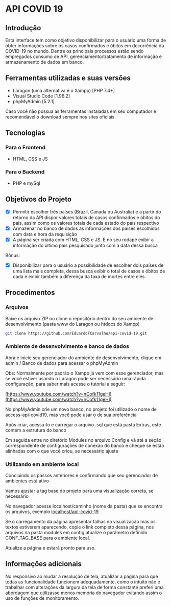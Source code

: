 # API COVID 19

## Introdução

Esta interface tem como objetivo disponibilizar para o usuário uma forma de obter informações sobre os casos confirmados e óbitos em decorrência da COVID-19 no mundo. 
Dentre os principais processos estão sendo empregados consumo de API, gerenciamento/tratamento de informação e armazenamento de dados em banco.

## Ferramentas utilizadas e suas versões

- Laragon (uma alternativa é o Xampp) [PHP 7.4+]
- Visual Studio Code [1.96.2]
- phpMyAdmin [5.2.1]

Caso você não possua as ferramentas instaladas em seu computador é recomendável o download sempre nos sites oficiais.

## Tecnologias

### Para o Frontend
- HTML, CSS e JS

### Para o Backend
- PHP e mySql

## Objetivos do Projeto

- [x] Permitir escolher três países (Brazil, Canada ou Australia) e a partir do retorno da API dispor valores totais de casos confirmados e óbitos do país, assim como os valores totais de cada estado do país respectivo
- [x] Armazenar no banco de dados as informações dos países escolhidos com data e hora da requisição
- [x] A página ser criada com HTML, CSS e JS. E no seu rodapé exibir a informação do ultimo país pesquisado junto com a data dessa busca

Bônus: 
- [x] Disponibilizar para o usuário a possibilidade de escolher dois países de uma lista mais completa, dessa busca exibir o total de casos e óbitos de cada e exibir também a diferença da taxa de mortes entre eles.

## Procedimentos

### Arquivos
Baixe os arquivo ZIP ou clone o repositório dentro do seu ambiente de desenvolvimento (pasta www do Laragon ou htdocs do Xampp)

```sh
git clone https://github.com/EduardoFCarvalho/api-covid-19.git
```

### Ambiente de desenvolvimento e banco de dados
Abra e inicie seu gerenciador do ambiente de desenvolvimento, clique em admin / Banco de dados para acessar o phpMyAdmin

Obs: Normalmente por padrão o Xampp já vem com esse gerenciador, mas se você estiver usando o Laragon pode ser necessário uma rápida configuração, para saber mais acesse o tutorial a seguir:

[https://www.youtube.com/watch?v=nCofk11geHI](https://www.youtube.com/watch?v=nCofk11geHI)

No phpMyAdmin crie um novo banco, no projeto foi utilizado o nome de access-api-covid19, mas você pode usar o de sua preferência

Após criar, acessa-lo e carregar o arquivo .sql que está pasta Extras, este contém a estrutura do banco

Em seguida entre no diretório Modules no arquivo Config e vá até a seção correspondente de configurações de conexão do banco e cheque se estão alinhadas com o que você criou, se necessário ajuste

### Utilizando em ambiente local

Concluindo os passos anteriores e confirmando que seu gerenciador de ambientes está ativo

Vamos ajustar a tag base do projeto para uma visualização correta, se necessário

No navegador acesse localhost/caminho (nome da pasta) que se encontra os arquivos, exemplo [localhost/api-covid-19](localhost/api-covid-19)

Se o carregamento da página apresentar falhas na visualização mas os textos estiverem aparecendo, copie o link completo dessa página, nos arquivos na pasta modules em config atualize o parâmetro definido CONF_TAG_BASE para o ambiente local.

Atualize a página e estará pronto para uso.


## Informações adicionais

No responsivo ao mudar a resolução de tela, atualizar a página para que todas as funcionalidade funcionem adequadamente, como o intuito não é trabalhar com alterações da largura da tela de forma constante preferi uma abordagem que utilizasse menos memória do navegador evitando assim o uso de funções de monitoramento.